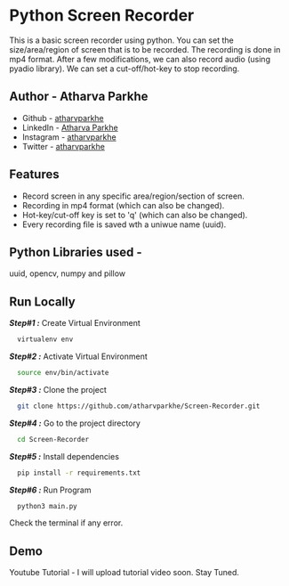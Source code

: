 
# Python Screen Recorder

This is a basic screen recorder using python.
You can set the size/area/region of screen that is to be recorded.
The recording is done in mp4 format.
After a few modifications, we can also record audio (using pyadio library).
We can set a cut-off/hot-key to stop recording.

## Author - Atharva Parkhe

- Github - [atharvparkhe](https://www.github.com/atharvparkhe/)
- LinkedIn - [Atharva Parkhe](https://www.linkedin.com/in/atharva-parkhe-3283b2202/)
- Instagram - [atharvparkhe](https://www.instagram.com/atharvparkhe/)
- Twitter - [atharvparkhe](https://www.twitter.com/atharvparkhe/)

## Features

- Record screen in any specific area/region/section of screen.
- Recording in mp4 format (which can also be changed).
- Hot-key/cut-off key is set to 'q' (which can also be changed).
- Every recording file is saved wth a uniwue name (uuid).

## Python Libraries used - 

uuid, opencv, numpy and pillow

## Run Locally

***Step#1 :*** Create Virtual Environment

```bash
  virtualenv env
```

***Step#2 :*** Activate Virtual Environment

```bash
  source env/bin/activate
```

***Step#3 :*** Clone the project

```bash
  git clone https://github.com/atharvparkhe/Screen-Recorder.git
```

***Step#4 :*** Go to the project directory

```bash
  cd Screen-Recorder
```

***Step#5 :*** Install dependencies

```bash
  pip install -r requirements.txt
```

***Step#6 :*** Run Program

```bash
  python3 main.py
```

Check the terminal if any error.

## Demo

Youtube Tutorial - I will upload tutorial video soon. Stay Tuned.
